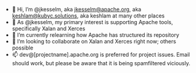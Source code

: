 - 👋 Hi, I’m @jkesselm, aka jkesselm@apache.org, aka keshlam@kubyc.solutions, aka keshlam at many other places
- 👀 As @jkesselm, my primary interest is supporting Apache tools, specifically Xalan and Xerces
- 🌱 I’m currently relearning how Apache has structured its repository
- 💞️ I’m looking to collaborate on Xalan and Xerces right now; others possible
- 📫 dev@[projectname].apache.org is preferred for project issues. Email should work, but please be aware that it is being spamfiltered viciously.

<!---
jkesselm/jkesselm is a ✨ special ✨ repository because its `README.md` (this file) appears on your GitHub profile.
You can click the Preview link to take a look at your changes.
--->
